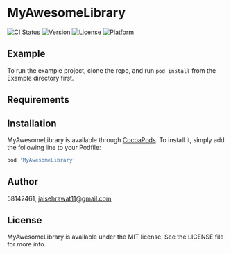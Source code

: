 # MyAwesomeLibrary

[![CI Status](https://img.shields.io/travis/58142461/MyAwesomeLibrary.svg?style=flat)](https://travis-ci.org/58142461/MyAwesomeLibrary)
[![Version](https://img.shields.io/cocoapods/v/MyAwesomeLibrary.svg?style=flat)](https://cocoapods.org/pods/MyAwesomeLibrary)
[![License](https://img.shields.io/cocoapods/l/MyAwesomeLibrary.svg?style=flat)](https://cocoapods.org/pods/MyAwesomeLibrary)
[![Platform](https://img.shields.io/cocoapods/p/MyAwesomeLibrary.svg?style=flat)](https://cocoapods.org/pods/MyAwesomeLibrary)

## Example

To run the example project, clone the repo, and run `pod install` from the Example directory first.

## Requirements

## Installation

MyAwesomeLibrary is available through [CocoaPods](https://cocoapods.org). To install
it, simply add the following line to your Podfile:

```ruby
pod 'MyAwesomeLibrary'
```

## Author

58142461, jaisehrawat11@gmail.com

## License

MyAwesomeLibrary is available under the MIT license. See the LICENSE file for more info.
